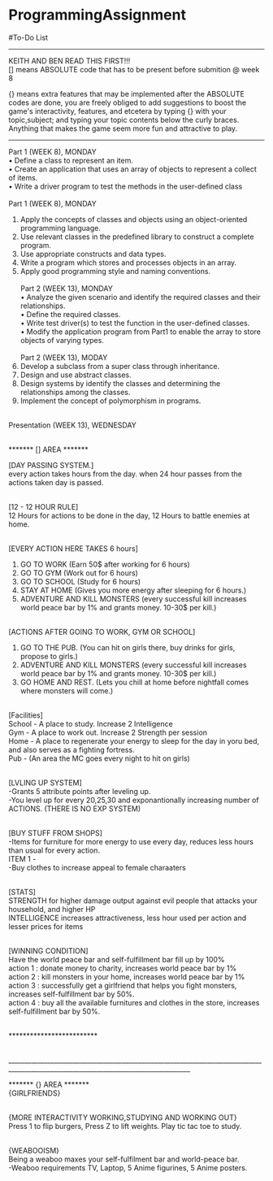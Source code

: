 # ProgrammingAssignment
#To-Do List
______________________________________________________________________________________________________________________________________
KEITH AND BEN READ THIS FIRST!!!<br>
[] means ABSOLUTE code that has to be present before submition @ week 8 

{} means extra features that may be implemented after the ABSOLUTE codes are done, you are freely obliged to add suggestions to boost the game's interactivity, features, and etcetera by typing {} with your topic,subject; and typing your topic contents below the curly braces. Anything that makes the game seem more fun and attractive to play.
______________________________________________________________________________________________________________________________________

Part 1 (WEEK 8), MONDAY <br>
•	Define a class to represent an item. <br>
•	Create an application that uses an array of objects to represent a collect of items. <br>
•	Write a driver program to test the methods in the user-defined class <br><br>
Part 1 (WEEK 8), MONDAY <br>
1.	Apply the concepts of classes and objects using an object-oriented programming language. <br>
2.	Use relevant classes in the predefined library to construct a complete program. <br>
3.	Use  appropriate constructs and data types. <br>
4.	Write a program which stores and processes objects in an array. <br>
5.	Apply good programming style and naming conventions. <br><br>
Part 2 (WEEK 13), MONDAY <br>
•	Analyze the given scenario and  identify the required classes and their relationships. <br>
•	Define the required classes. <br>
•	Write test driver(s) to test the function in the user-defined classes. <br>
•	Modify the application program from Part1 to enable the array to store objects of varying types. <br><br>
Part 2 (WEEK 13), MODAY <br>
1.	Develop a subclass from a super class through inheritance. <br>
2.	Design and use abstract classes. <br>
3.	Design systems by identify the classes and determining the relationships among the classes. <br>
4.	Implement the concept of polymorphism in programs. <br><br>

Presentation (WEEK 13), WEDNESDAY<br><br>

******* [] AREA *******<br>

[DAY PASSING SYSTEM.]<br>
every action takes hours from the day. when 24 hour passes from the actions taken day is passed.  <br><br>

[12 - 12 HOUR RULE]<br>
12 Hours for actions to be done in the day, 12 Hours to battle enemies at home. <br><br>

[EVERY ACTION HERE TAKES 6 hours]<br>
1. GO TO WORK (Earn 50$ after working for 6 hours)<br>
2. GO TO GYM (Work out for 6 hours)<br>
3. GO TO SCHOOL (Study for 6 hours)<br>
4. STAY AT HOME (Gives you more energy after sleeping for 6 hours.)<br>
4. ADVENTURE AND KILL MONSTERS (every successful kill increases world peace bar by 1% and grants money. 10-30$ per kill.)<br><br>

[ACTIONS AFTER GOING TO WORK, GYM OR SCHOOL]<br>
1. GO TO THE PUB. (You can hit on girls there, buy drinks for girls, propose to girls.)<br>
2. ADVENTURE AND KILL MONSTERS (every successful kill increases world peace bar by 1% and grants money. 10-30$ per kill.)<br>
3. GO HOME AND REST. (Lets you chill at home before nightfall comes where monsters will come.)<br><br>

[Facilities] <br>
School - A place to study. Increase 2 Intelligence <br>
Gym - A place to work out. Increase 2 Strength per session <br>
Home - A place to regenerate your energy to sleep for the day in yoru bed, and also serves as a fighting fortress. <br>
Pub - (An area the MC goes every night to hit on girls) <br><br>

[LVLING UP SYSTEM]  <br>
-Grants 5 attribute points after leveling up. <br> 
-You level up for every 20,25,30 and exponantionally increasing number of ACTIONS. (THERE IS NO EXP SYSTEM) <br><br>

[BUY STUFF FROM SHOPS] <br>
-Items for furniture for more energy to use every day, reduces less hours than usual for every action. <br>
ITEM 1 - <br>
-Buy clothes to increase appeal to female charaaters <br><br>

[STATS]  <br>
STRENGTH for higher damage output against evil people that attacks your household, and higher HP <br>
INTELLIGENCE increases attractiveness, less hour used per action and lesser prices for items <br><br>


[WINNING CONDITION]  <br>
Have the world peace bar and self-fulfillment bar fill up by 100% <br>
action 1 : donate money to charity, increases world peace bar by 1% <br>
action 2 : kill monsters in your home, increases world peace bar by 1% <br>
action 3 : successfully get a girlfriend that helps you fight monsters, increases self-fulfillment bar by 50%. <br>
action 4 : buy all the available furnitures and clothes in the store, increases self-fulfillment bar by 50%. <br><br>

*************************<br><br>

______________________________________________________________________________________________________________________________________<br>

******* {} AREA *******  <br>
{GIRLFRIENDS} <br><br>

{MORE INTERACTIVITY WORKING,STUDYING AND WORKING OUT} <br>
Press 1 to flip burgers, Press Z to lift weights. Play tic tac toe to study. <br><br>

{WEABOOISM} <br>
Being a weaboo maxes your self-fulfilment bar and world-peace bar.<br>
-Weaboo requirements TV, Laptop, 5 Anime figurines, 5 Anime posters.<br>

